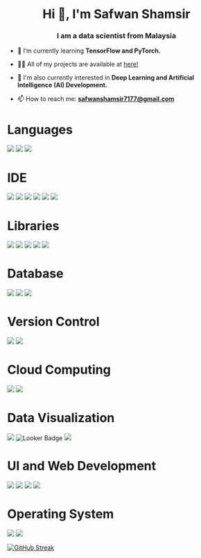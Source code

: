<h1 align="center">Hi 👋, I'm Safwan Shamsir</h1>
<h3 align="center">I am a data scientist from Malaysia </h3>


- 🌱 I’m currently learning **TensorFlow and PyTorch.**

- 👨‍💻 All of my projects are available at [here!](https://github.com/safwanshamsir99?tab=repositories)

- 🔭 I'm also currently interested in **Deep Learning and Artificial Intelligence (AI) Development.**

- 📫 How to reach me: **safwanshamsir7177@gmail.com**

# Languages
 ![](https://img.shields.io/badge/Python-FFD43B?style=for-the-badge&logo=python&logoColor=blue) ![](https://img.shields.io/badge/R-276DC3?style=for-the-badge&logo=r&logoColor=white) ![](https://img.shields.io/badge/MySQL-00000F?style=for-the-badge&logo=mysql&logoColor=white)

# IDE 
![](https://img.shields.io/badge/Colab-F9AB00?style=for-the-badge&logo=googlecolab&color=525252) ![](https://img.shields.io/badge/Visual_Studio_Code-0078D4?style=for-the-badge&logo=visual%20studio%20code&logoColor=white) ![](https://img.shields.io/badge/Spyder%20Ide-FF0000?style=for-the-badge&logo=spyder%20ide&logoColor=white) ![](https://img.shields.io/badge/PyCharm-000000.svg?&style=for-the-badge&logo=PyCharm&logoColor=white) ![](https://img.shields.io/badge/Jupyter-F37626.svg?&style=for-the-badge&logo=Jupyter&logoColor=white) ![](https://img.shields.io/badge/RStudio-75AADB?style=for-the-badge&logo=RStudio&logoColor=white)


# Libraries
 ![](https://img.shields.io/badge/TensorFlow-FF6F00?style=for-the-badge&logo=TensorFlow&logoColor=white) ![](https://img.shields.io/badge/PyTorch-EE4C2C?style=for-the-badge&logo=pytorch&logoColor=white) ![](https://img.shields.io/badge/scikit_learn-F7931E?style=for-the-badge&logo=scikit-learn&logoColor=white) ![](https://img.shields.io/badge/Pandas-2C2D72?style=for-the-badge&logo=pandas&logoColor=white) ![](https://img.shields.io/badge/Numpy-777BB4?style=for-the-badge&logo=numpy&logoColor=white) 

# Database
![](https://img.shields.io/badge/MySQL-005C84?style=for-the-badge&logo=mysql&logoColor=white) ![](https://img.shields.io/badge/MongoDB-4EA94B?style=for-the-badge&logo=mongodb&logoColor=white) ![](https://img.shields.io/badge/Databricks-FF3621?style=for-the-badge&logo=Databricks&logoColor=white)

# Version Control
![](https://img.shields.io/badge/GIT-E44C30?style=for-the-badge&logo=git&logoColor=white) ![](https://img.shields.io/badge/GitHub-100000?style=for-the-badge&logo=github&logoColor=white) 

# Cloud Computing
![](https://img.shields.io/badge/Google_Cloud-4285F4?style=for-the-badge&logo=google-cloud&logoColor=white) ![](https://img.shields.io/badge/microsoft%20azure-0089D6?style=for-the-badge&logo=microsoft-azure&logoColor=white) 

# Data Visualization
![](https://img.shields.io/badge/PowerBI-F2C811?style=for-the-badge&logo=Power%20BI&logoColor=white) ![Looker Badge](https://img.shields.io/badge/Looker-4285F4?logo=looker&logoColor=fff&style=flat-square) ![](https://img.shields.io/badge/Microsoft_Excel-217346?style=for-the-badge&logo=microsoft-excel&logoColor=white)

# UI and Web Development
![](https://img.shields.io/badge/HTML5-E34F26?style=for-the-badge&logo=html5&logoColor=white) ![](https://img.shields.io/badge/CSS3-1572B6?style=for-the-badge&logo=css3&logoColor=white) ![](https://img.shields.io/badge/Streamlit-FF4B4B?style=for-the-badge&logo=Streamlit&logoColor=white) ![](https://img.shields.io/badge/Shiny-shinyapps.io-blue?style=flat&labelColor=white&logo=RStudio&logoColor=blue)

# Operating System
![](https://img.shields.io/badge/Windows-0078D6?style=for-the-badge&logo=windows&logoColor=white) ![](https://img.shields.io/badge/Linux-FCC624?style=for-the-badge&logo=linux&logoColor=black)
  
[![GitHub Streak](https://github-readme-streak-stats.herokuapp.com/?user=safwanshamsir99&theme=chartreuse-dark)](https://git.io/streak-stats)
